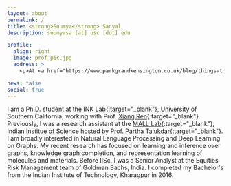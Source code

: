```yaml
---
layout: about
permalink: /
title: <strong>Soumya</strong> Sanyal
description: soumyasa [at] usc [dot] edu

profile:
  align: right
  image: prof_pic.jpg
  address: >
    <p>At <a href="https://www.parkgrandkensington.co.uk/blog/things-to-know-about-kyoto-garden/" target="blank">Kyoto Garden</a>, London</p>

news: false
social: true
---
```


I am a Ph.D. student at the [INK Lab](https://inklab.usc.edu/){:target="\_blank"}, University of Southern California, working with Prof. [Xiang Ren](http://ink-ron.usc.edu/xiangren/){:target="\_blank"}. Previously, I was a research assistant at the [MALL Lab](http://malllabiisc.github.io/){:target="\_blank"}, Indian Institue of Science hosted by [Prof. Partha Talukdar](http://talukdar.net/){:target="\_blank"}. I am broadly interested in Natural Language Processing and Deep Learning on Graphs. My recent research has focused on learning and inference over graphs, knowledge graph completion, and representation learning of molecules and materials. Before IISc, I was a Senior Analyst at the Equities Risk Management team of Goldman Sachs, India. I completed my Bachelor's from the Indian Institute of Technology, Kharagpur in 2016.
